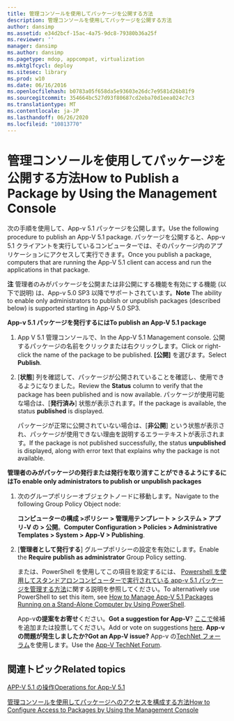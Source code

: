 ```yaml
---
title: 管理コンソールを使用してパッケージを公開する方法
description: 管理コンソールを使用してパッケージを公開する方法
author: dansimp
ms.assetid: e34d2bcf-15ac-4a75-9dc8-79380b36a25f
ms.reviewer: ''
manager: dansimp
ms.author: dansimp
ms.pagetype: mdop, appcompat, virtualization
ms.mktglfcycl: deploy
ms.sitesec: library
ms.prod: w10
ms.date: 06/16/2016
ms.openlocfilehash: b0783a05f658da5e93603e26dc7e9581d26b81f9
ms.sourcegitcommit: 354664bc527d93f80687cd2eba70d1eea024c7c3
ms.translationtype: MT
ms.contentlocale: ja-JP
ms.lasthandoff: 06/26/2020
ms.locfileid: "10813770"
---
```

# <span data-ttu-id="5a4fe-103">管理コンソールを使用してパッケージを公開する方法</span><span class="sxs-lookup"><span data-stu-id="5a4fe-103">How to Publish a Package by Using the Management Console</span></span>


<span data-ttu-id="5a4fe-104">次の手順を使用して、App-v 5.1 パッケージを公開します。</span><span class="sxs-lookup"><span data-stu-id="5a4fe-104">Use the following procedure to publish an App-V 5.1 package.</span></span> <span data-ttu-id="5a4fe-105">パッケージを公開すると、App-v 5.1 クライアントを実行しているコンピューターでは、そのパッケージ内のアプリケーションにアクセスして実行できます。</span><span class="sxs-lookup"><span data-stu-id="5a4fe-105">Once you publish a package, computers that are running the App-V 5.1 client can access and run the applications in that package.</span></span>

<span data-ttu-id="5a4fe-106">**注** 管理者のみがパッケージを公開または非公開にする機能を有効にする機能 (以下で説明) は、App-v 5.0 SP3 以降でサポートされています。</span><span class="sxs-lookup"><span data-stu-id="5a4fe-106">**Note** The ability to enable only administrators to publish or unpublish packages (described below) is supported starting in App-V 5.0 SP3.</span></span>

 

**<span data-ttu-id="5a4fe-107">App-v 5.1 パッケージを発行するには</span><span class="sxs-lookup"><span data-stu-id="5a4fe-107">To publish an App-V 5.1 package</span></span>**

1.  <span data-ttu-id="5a4fe-108">App V 5.1 管理コンソールで、</span><span class="sxs-lookup"><span data-stu-id="5a4fe-108">In the App-V 5.1 Management console.</span></span> <span data-ttu-id="5a4fe-109">公開するパッケージの名前をクリックまたは右クリックします。</span><span class="sxs-lookup"><span data-stu-id="5a4fe-109">Click or right-click the name of the package to be published.</span></span> <span data-ttu-id="5a4fe-110">**[公開]** を選びます。</span><span class="sxs-lookup"><span data-stu-id="5a4fe-110">Select **Publish**.</span></span>

2.  <span data-ttu-id="5a4fe-111">[**状態**] 列を確認して、パッケージが公開されていることを確認し、使用できるようになりました。</span><span class="sxs-lookup"><span data-stu-id="5a4fe-111">Review the **Status** column to verify that the package has been published and is now available.</span></span> <span data-ttu-id="5a4fe-112">パッケージが使用可能な場合は、[**発行済み**] 状態が表示されます。</span><span class="sxs-lookup"><span data-stu-id="5a4fe-112">If the package is available, the status **published** is displayed.</span></span>

    <span data-ttu-id="5a4fe-113">パッケージが正常に公開されていない場合は、[**非公開**] という状態が表示され、パッケージが使用できない理由を説明するエラーテキストが表示されます。</span><span class="sxs-lookup"><span data-stu-id="5a4fe-113">If the package is not published successfully, the status **unpublished** is displayed, along with error text that explains why the package is not available.</span></span>

**<span data-ttu-id="5a4fe-114">管理者のみがパッケージの発行または発行を取り消すことができるようにするには</span><span class="sxs-lookup"><span data-stu-id="5a4fe-114">To enable only administrators to publish or unpublish packages</span></span>**

1.  <span data-ttu-id="5a4fe-115">次のグループポリシーオブジェクトノードに移動します。</span><span class="sxs-lookup"><span data-stu-id="5a4fe-115">Navigate to the following Group Policy Object node:</span></span>

    <span data-ttu-id="5a4fe-116">**コンピューターの構成 &gt;ポリシー &gt; 管理用テンプレート &gt; システム &gt; アプリ-V の &gt; 公開**。</span><span class="sxs-lookup"><span data-stu-id="5a4fe-116">**Computer Configuration &gt; Policies &gt; Administrative Templates &gt; System &gt; App-V &gt; Publishing**.</span></span>

2.  <span data-ttu-id="5a4fe-117">[**管理者として発行する**] グループポリシーの設定を有効にします。</span><span class="sxs-lookup"><span data-stu-id="5a4fe-117">Enable the **Require publish as administrator** Group Policy setting.</span></span>

    <span data-ttu-id="5a4fe-118">または、PowerShell を使用してこの項目を設定するには、 [Powershell を使用してスタンドアロンコンピューターで実行されている app-v 5.1 パッケージを管理する方法](how-to-manage-app-v-51-packages-running-on-a-stand-alone-computer-by-using-powershell.md#bkmk-admins-pub-pkgs)に関する説明を参照してください。</span><span class="sxs-lookup"><span data-stu-id="5a4fe-118">To alternatively use PowerShell to set this item, see [How to Manage App-V 5.1 Packages Running on a Stand-Alone Computer by Using PowerShell](how-to-manage-app-v-51-packages-running-on-a-stand-alone-computer-by-using-powershell.md#bkmk-admins-pub-pkgs).</span></span>

    <span data-ttu-id="5a4fe-119">App-v**の提案をお寄せ**ください。</span><span class="sxs-lookup"><span data-stu-id="5a4fe-119">**Got a suggestion for App-V**?</span></span> <span data-ttu-id="5a4fe-120">[ここで](http://appv.uservoice.com/forums/280448-microsoft-application-virtualization)候補を追加または投票してください。</span><span class="sxs-lookup"><span data-stu-id="5a4fe-120">Add or vote on suggestions [here](http://appv.uservoice.com/forums/280448-microsoft-application-virtualization).</span></span> **<span data-ttu-id="5a4fe-121">App-v の問題が発生しましたか?</span><span class="sxs-lookup"><span data-stu-id="5a4fe-121">Got an App-V issue?</span></span>** <span data-ttu-id="5a4fe-122">App-v の[TechNet フォーラム](https://social.technet.microsoft.com/Forums/home?forum=mdopappv)を使用します。</span><span class="sxs-lookup"><span data-stu-id="5a4fe-122">Use the [App-V TechNet Forum](https://social.technet.microsoft.com/Forums/home?forum=mdopappv).</span></span>

## <span data-ttu-id="5a4fe-123">関連トピック</span><span class="sxs-lookup"><span data-stu-id="5a4fe-123">Related topics</span></span>


[<span data-ttu-id="5a4fe-124">APP-V 5.1 の操作</span><span class="sxs-lookup"><span data-stu-id="5a4fe-124">Operations for App-V 5.1</span></span>](operations-for-app-v-51.md)

[<span data-ttu-id="5a4fe-125">管理コンソールを使用してパッケージへのアクセスを構成する方法</span><span class="sxs-lookup"><span data-stu-id="5a4fe-125">How to Configure Access to Packages by Using the Management Console</span></span>](how-to-configure-access-to-packages-by-using-the-management-console-51.md)

 

 





